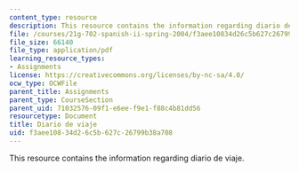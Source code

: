 ```yaml
---
content_type: resource
description: This resource contains the information regarding diario de viaje.
file: /courses/21g-702-spanish-ii-spring-2004/f3aee10834d26c5b627c26799b38a708_MIT21G_702S04_diari.pdf
file_size: 66140
file_type: application/pdf
learning_resource_types:
- Assignments
license: https://creativecommons.org/licenses/by-nc-sa/4.0/
ocw_type: OCWFile
parent_title: Assignments
parent_type: CourseSection
parent_uid: 71032576-09f1-e6ee-f9e1-f88c4b81dd56
resourcetype: Document
title: Diario de viaje
uid: f3aee108-34d2-6c5b-627c-26799b38a708
---
```

This resource contains the information regarding diario de viaje.